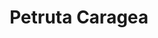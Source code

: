 ---
first_name: Petruta
last_name: Caragea
title: Petruta Caragea
organizations:
- name: Iowa State University
superuser: no
---